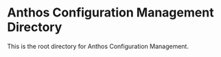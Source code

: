 # Anthos Configuration Management Directory

This is the root directory for Anthos Configuration Management.

